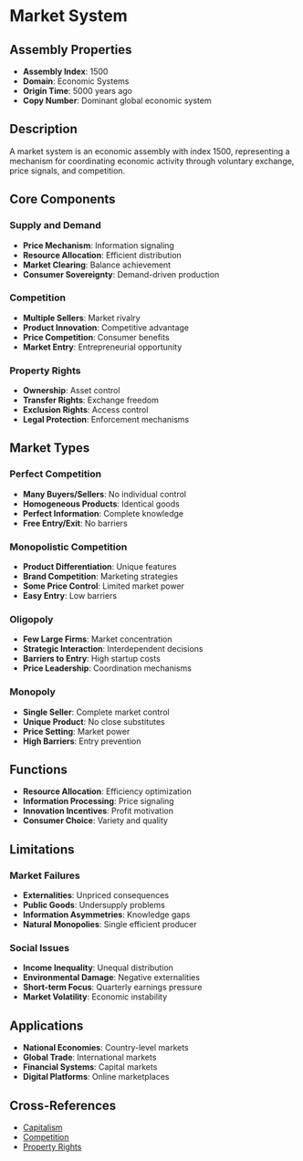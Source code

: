 # Market System

## Assembly Properties
- **Assembly Index**: 1500
- **Domain**: Economic Systems
- **Origin Time**: 5000 years ago
- **Copy Number**: Dominant global economic system

## Description

A market system is an economic assembly with index 1500, representing a mechanism for coordinating economic activity through voluntary exchange, price signals, and competition.

## Core Components

### Supply and Demand
- **Price Mechanism**: Information signaling
- **Resource Allocation**: Efficient distribution
- **Market Clearing**: Balance achievement
- **Consumer Sovereignty**: Demand-driven production

### Competition
- **Multiple Sellers**: Market rivalry
- **Product Innovation**: Competitive advantage
- **Price Competition**: Consumer benefits
- **Market Entry**: Entrepreneurial opportunity

### Property Rights
- **Ownership**: Asset control
- **Transfer Rights**: Exchange freedom
- **Exclusion Rights**: Access control
- **Legal Protection**: Enforcement mechanisms

## Market Types

### Perfect Competition
- **Many Buyers/Sellers**: No individual control
- **Homogeneous Products**: Identical goods
- **Perfect Information**: Complete knowledge
- **Free Entry/Exit**: No barriers

### Monopolistic Competition
- **Product Differentiation**: Unique features
- **Brand Competition**: Marketing strategies
- **Some Price Control**: Limited market power
- **Easy Entry**: Low barriers

### Oligopoly
- **Few Large Firms**: Market concentration
- **Strategic Interaction**: Interdependent decisions
- **Barriers to Entry**: High startup costs
- **Price Leadership**: Coordination mechanisms

### Monopoly
- **Single Seller**: Complete market control
- **Unique Product**: No close substitutes
- **Price Setting**: Market power
- **High Barriers**: Entry prevention

## Functions

- **Resource Allocation**: Efficiency optimization
- **Information Processing**: Price signaling
- **Innovation Incentives**: Profit motivation
- **Consumer Choice**: Variety and quality

## Limitations

### Market Failures
- **Externalities**: Unpriced consequences
- **Public Goods**: Undersupply problems
- **Information Asymmetries**: Knowledge gaps
- **Natural Monopolies**: Single efficient producer

### Social Issues
- **Income Inequality**: Unequal distribution
- **Environmental Damage**: Negative externalities
- **Short-term Focus**: Quarterly earnings pressure
- **Market Volatility**: Economic instability

## Applications

- **National Economies**: Country-level markets
- **Global Trade**: International markets
- **Financial Systems**: Capital markets
- **Digital Platforms**: Online marketplaces

## Cross-References

- [Capitalism](/domains/cognitive/economic_systems/capitalism.md)
- [Competition](/domains/cognitive/social_cognition/competition.md)
- [Property Rights](/domains/cognitive/legal_systems/property_rights.md)